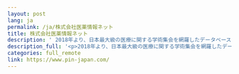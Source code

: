 ```yaml
---
layout: post
lang: ja
permalink: /ja/株式会社医薬情報ネット
title: 株式会社医薬情報ネット
description: ' 2018年より、日本最大級の医療に関する学術集会を網羅したデータベースを開発しています。既存事業以外にも、製薬会社向けのマーケティング情報SaaSなどの新規事業の開発を進めていくフェーズです。全社員がフルリモート・フレックスで副業も推奨しており、柔軟な働き方が可能です。（募集中） '
description_full: '<p>2018年より、日本最大級の医療に関する学術集会を網羅したデータベースを開発しています。既存事業以外にも、製薬会社向けのマーケティング情報SaaSなどの新規事業の開発を進めていくフェーズです。全社員がフルリモート・フレックスで副業も推奨しており、柔軟な働き方が可能です。<a href="https://www.pin-japan.com/career/">（募集中）</a></p>'
categories: full_remote
link: https://www.pin-japan.com/
---
```

